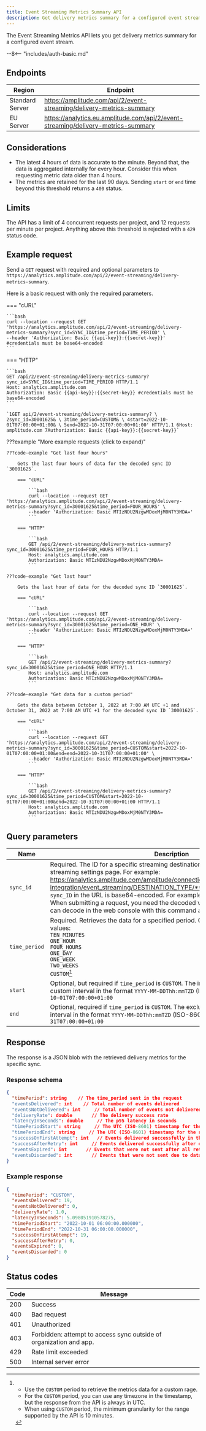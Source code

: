 ```yaml
---
title: Event Streaming Metrics Summary API
description: Get delivery metrics summary for a configured event stream using the the Event Streaming Metrics API.
---
```


The Event Streaming Metrics API lets you get delivery metrics summary for a configured event stream.

--8<-- "includes/auth-basic.md"

## Endpoints

|Region|Endpoint|
|------|-------|
|Standard Server|<https://amplitude.com/api/2/event-streaming/delivery-metrics-summary>|
|EU Server|<https://analytics.eu.amplitude.com/api/2/event-streaming/delivery-metrics-summary>|

## Considerations

- The latest 4 hours of data is accurate to the minute. Beyond that, the data is aggregated internally for every hour. Consider this when requesting metric data older than 4 hours.
- The metrics are retained for the last 90 days. Sending `start` or `end` time beyond this threshold returns a `400` status. 

## Limits

The API has a limit of 4 concurrent requests per project, and 12 requests per minute per project. Anything above this threshold is rejected with a `429` status code.

## Example request

Send a `GET` request with required and optional parameters to `https://analytics.amplitude.com/api/2/event-streaming/delivery-metrics-summary`. 

Here is a basic request with only the required parameters. 

=== "cURL"

    ```bash
    curl --location --request GET 'https://analytics.amplitude.com/api/2/event-streaming/delivery-metrics-summary?sync_id=SYNC_ID&time_period=TIME_PERIOD' \
    --header 'Authorization: Basic {{api-key}}:{{secret-key}}' #credentials must be base64-encoded
    ```

=== "HTTP"

    ```bash
    GET /api/2/event-streaming/delivery-metrics-summary?sync_id=SYNC_ID&time_period=TIME_PERIOD HTTP/1.1
    Host: analytics.amplitude.com
    Authorization: Basic {{api-key}}:{{secret-key}} #credentials must be base64-encoded
    ```

    `1GET api/2/event-streaming/delivery-metrics-summary? \ 2sync_id=30001625& \ 3time_period=CUSTOM& \ 4start=2022-10-01T07:00:00+01:00& \ 5end=2022-10-31T07:00:00+01:00' HTTP/1.1 6Host: amplitude.com 7Authorization: Basic {{api-key}}:{{secret-key}}`

???example "More example requests (click to expand)"

    ???code-example "Get last four hours"

        Gets the last four hours of data for the decoded sync ID `30001625`.

        === "cURL"

            ```bash
            curl --location --request GET 'https://analytics.amplitude.com/api/2/event-streaming/delivery-metrics-summary?sync_id=30001625&time_period=FOUR_HOURS' \
            --header 'Authorization: Basic MTIzNDU2NzgwMDoxMjM0NTY3MDA='
            ```

        === "HTTP"

            ```bash
            GET /api/2/event-streaming/delivery-metrics-summary?sync_id=30001625&time_period=FOUR_HOURS HTTP/1.1
            Host: analytics.amplitude.com
            Authorization: Basic MTIzNDU2NzgwMDoxMjM0NTY3MDA=
            ```

    ???code-example "Get last hour"

        Gets the last hour of data for the decoded sync ID `30001625`.

        === "cURL"

            ```bash
            curl --location --request GET 'https://analytics.amplitude.com/api/2/event-streaming/delivery-metrics-summary?sync_id=30001625&time_period=ONE_HOUR' \
            --header 'Authorization: Basic MTIzNDU2NzgwMDoxMjM0NTY3MDA='
            ```

        === "HTTP"

            ```bash
            GET /api/2/event-streaming/delivery-metrics-summary?sync_id=30001625&time_period=ONE_HOUR HTTP/1.1
            Host: analytics.amplitude.com
            Authorization: Basic MTIzNDU2NzgwMDoxMjM0NTY3MDA=
            ```

    ???code-example "Get data for a custom period"

        Gets the data between October 1, 2022 at 7:00 AM UTC +1 and October 31, 2022 at 7:00 AM UTC +1 for the decoded sync ID `30001625`.

        === "cURL"

            ```bash
            curl --location --request GET 'https://analytics.amplitude.com/api/2/event-streaming/delivery-metrics-summary?sync_id=30001625&time_period=CUSTOM&start=2022-10-01T07:00:00+01:00&end=end=2022-10-31T07:00:00+01:00' \
            --header 'Authorization: Basic MTIzNDU2NzgwMDoxMjM0NTY3MDA='
            ```

        === "HTTP"

            ```bash
            GET /api/2/event-streaming/delivery-metrics-summary?sync_id=30001625&time_period=CUSTOM&start=2022-10-01T07:00:00+01:00&end=2022-10-31T07:00:00+01:00 HTTP/1.1
            Host: analytics.amplitude.com
            Authorization: Basic MTIzNDU2NzgwMDoxMjM0NTY3MDA=
            ```

## Query parameters

|<div class ="big-column">Name</div>|Description|
|-----|----------|
|`sync_id`|  <span class="required">Required</span>. The ID for a specific streaming destination, found in the URL of the streaming settings page. For example: https://analytics.amplitude.com/amplitude/connections/project/PROJECT_ID/setup-integration/event_streaming/DESTINATION_TYPE/**SYNC_ID**/settings.<br> The `sync_ID` in the URL is base64-encoded. For example, `MzAwMDE2MjU=`. <br> When submitting a request, you need the decoded value, for example `30001625`. You can decode in the web console with this command `atob('MzAwMDE2MjU=')`|
|`time_period`|  <span class="required">Required</span>. Retrieves the data for a specified period. Can be one of the following values:<br>`TEN_MINUTES`<br>`ONE_HOUR`<br> `FOUR_HOURS`<br> `ONE_DAY`<br> `ONE_WEEK`<br> `TWO_WEEKS`<br> `CUSTOM`[^1]|
|`start`| <span class="optional">Optional</span>, but <span class="required">required if `time_period` is `CUSTOM`</span>. The inclusive starting time of the custom interval in the format `YYYY-MM-DDThh:mmTZD` (ISO-8601). For example, `2022-10-01T07:00:00+01:00`|
|`end`|<span class="optional">Optional</span>, <span class="required">required if `time_period` is `CUSTOM`</span>. The exclusive end time of the custom interval in the format `YYYY-MM-DDThh:mmTZD` (ISO-8601). For example, `2022-10-31T07:00:00+01:00`|

[^1]:
    - Use the `CUSTOM` period to retrieve the metrics data for a custom rage.
    - For the `CUSTOM` period, you can use any timezone in the timestamp, but the response from the API is always in UTC.
    -  When using `CUSTOM` period, the minimum granularity for the range supported by the API is 10 minutes.

## Response

The response is a JSON blob with the retrieved delivery metrics for the specific sync.

### Response schema

```json
{
  "timePeriod": string    // The time_period sent in the request
  "eventsDelivered": int    // Total number of events delivered
  "eventsNotDelivered": int     // Total number of events not delivered
  "deliveryRate": double       // The delivery success rate
  "latencyInSeconds": double     // The p95 latency in seconds 
  "timePeriodStart": string     // The UTC (ISO-8601) timestamp for the request start time
  "timePeriodEnd": string     // The UTC (ISO-8601) timestamp for the request end time
  "successOnFirstAttempt": int   // Events delivered successfully in the first attempt
  "successAfterRetry": int     // Events delivered successfully after one or more retries
  "eventsExpired": int       // Events that were not sent after all retry attempts
  "eventsDiscarded": int       // Events that were not sent due to data incomplete/invalid
}
```

### Example response

```json
{
  "timePeriod": "CUSTOM",
  "eventsDelivered": 19,
  "eventsNotDelivered": 0,
  "deliveryRate": 1.0,
  "latencyInSeconds": 5.098051910578275,
  "timePeriodStart": "2022-10-01 06:00:00.000000",
  "timePeriodEnd": "2022-10-31 06:00:00.000000",
  "successOnFirstAttempt": 19,
  "successAfterRetry": 0,
  "eventsExpired": 0,
  "eventsDiscarded": 0
}
```

## Status codes

|Code|Message|
|----|-------|
|200|Success|
|400|Bad request|
|401|Unauthorized|
|403|Forbidden: attempt to access sync outside of organization and app.|
|429|Rate limit exceeded|
|500|Internal server error|